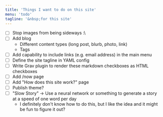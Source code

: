 ```yaml
---
title: 'Things I want to do on this site'
menu: 'todo'
tagline: '&nbsp;for this site'
---
```


- [ ] Stop images from being sideways :\
- [ ] Add blog
    - Different content types (long post, blurb, photo, link)
    - Tags
- [ ] Add capability to include links (e.g. email address) in the main menu
- [ ] Define the site tagline in YAML config
- [ ] Write Grav plugin to render these markdown checkboxes as HTML checkboxes
- [ ] Add /now page
- [ ] Add "How does this site work?" page
- [ ] Publish theme?
- [ ] "Slow Story" -> Use a neural network or something to generate a story at a speed of one word per day
    - I definitely don't know how to do this, but I like the idea and it might be fun to figure it out?
